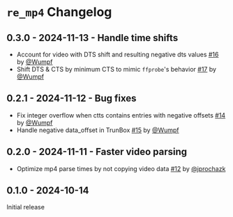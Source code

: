 # `re_mp4` Changelog

## 0.3.0 - 2024-11-13 - Handle time shifts
* Account for video with DTS shift and resulting negative dts values [#16](https://github.com/rerun-io/re_mp4/pull/16) by [@Wumpf](https://github.com/Wumpf)
* Shift DTS & CTS by minimum CTS to mimic `ffprobe`'s behavior [#17](https://github.com/rerun-io/re_mp4/pull/17) by [@Wumpf](https://github.com/Wumpf)


## 0.2.1 - 2024-11-12 - Bug fixes
* Fix integer overflow when ctts contains entries with negative offsets [#14](https://github.com/rerun-io/re_mp4/pull/14) by [@Wumpf](https://github.com/Wumpf)
* Handle negative data_offset in TrunBox [#15](https://github.com/rerun-io/re_mp4/pull/15) by [@Wumpf](https://github.com/Wumpf)


## 0.2.0 - 2024-11-11 - Faster video parsing
* Optimize mp4 parse times by not copying video data [#12](https://github.com/rerun-io/re_mp4/pull/12) by [@jprochazk](https://github.com/jprochazk)


## 0.1.0 - 2024-10-14
Initial release
